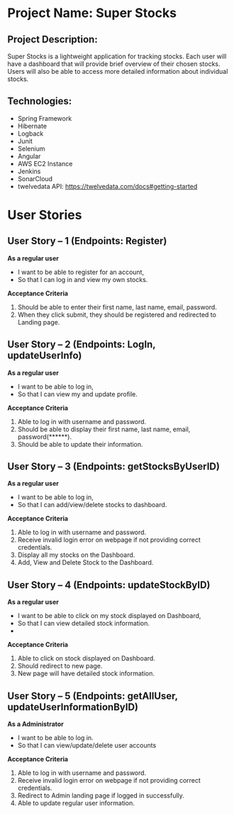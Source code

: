 # Project Name: Super Stocks
## Project Description: 
Super Stocks  is a lightweight application for tracking stocks. Each user will have a dashboard that will provide brief overview of their chosen stocks. Users will also be able to access more detailed information about individual stocks. 

## Technologies: 
- Spring Framework
- Hibernate
- Logback
- Junit
- Selenium
- Angular
- AWS EC2 Instance
- Jenkins
- SonarCloud
- twelvedata API: https://twelvedata.com/docs#getting-started


# User Stories
## User Story – 1 (**Endpoints:** Register)
**As a regular user**
- I want to be able to register for an account,
- So that I can log in and view my own stocks.

**Acceptance Criteria**
1.	Should be able to enter their first name, last name, email, password.
2.	When they click submit, they should be registered and redirected to Landing page.

## User Story – 2 (**Endpoints:** LogIn, updateUserInfo)
**As a regular user**
- I want to be able to log in,
- So that I can view my and update profile.

**Acceptance Criteria**
1.	Able to log in with username and password.
2.	Should be able to display their first name, last name, email, password(******).
3.	Should be able to update their information.

## User Story – 3 (**Endpoints:** getStocksByUserID)
**As a regular user**
- I want to be able to log in, 
- So that I can add/view/delete stocks to dashboard.

**Acceptance Criteria**
1.	Able to log in with username and password.
2.	Receive invalid login error on webpage if not providing correct credentials.
3.	Display all my stocks on the Dashboard.
4.	Add, View and Delete Stock to the Dashboard.

## User Story – 4 (**Endpoints:** updateStockByID)
**As a regular user**
- I want to be able to click on my stock displayed on Dashboard,
- So that I can view detailed stock information.
- 
**Acceptance Criteria**
1.	Able to click on stock displayed on Dashboard.
2.	Should redirect to new page.
3.	New page will have detailed stock information.


## User Story – 5 (**Endpoints:** getAllUser, updateUserInformationByID)
**As a Administrator**
- I want to be able to log in.
- So that I can view/update/delete user accounts

**Acceptance Criteria**
1.	Able to log in with username and password.
2.	Receive invalid login error on webpage if not providing correct credentials.
3.	Redirect to Admin landing page if logged in successfully.
4.	Able to update regular user information.